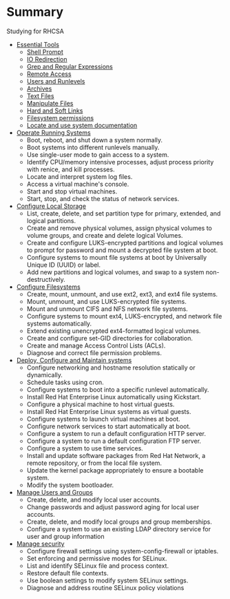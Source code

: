 # Summary

Studying for RHCSA

* [Essential Tools](01-essential_tools/README.md)
    * [Shell Prompt](01-essential_tools/shell_prompt.md)
    * [IO Redirection](01-essential_tools/io_redirection.md)
    * [Grep and Regular Expressions](01-essential_tools/grep_regexp.md)
    * [Remote Access](01-essential_tools/remote_access.md)
    * [Users and Runlevels](01-essential_tools/users_runlevels.md)
    * [Archives](01-essential_tools/archives.md)
    * [Text Files](01-essential_tools/text_files.md)
    * [Manipulate Files](01-essential_tools/manipulate-files.md)
    * [Hard and Soft Links](01-essential_tools/hard_soft_links.md)
    * [Filesystem permissions](01-essential_tools/filesystem_permissions.md)
    * [Locate and use system documentation](01-essential_tools/system_documentation.md)
* [Operate Running Systems](02-operate_running_systems/README.md)
    * Boot, reboot, and shut down a system normally.
    * Boot systems into different runlevels manually.
    * Use single-user mode to gain access to a system.
    * Identify CPU/memory intensive processes, adjust process priority with renice, and kill processes.
    * Locate and interpret system log files.
    * Access a virtual machine's console.
    * Start and stop virtual machines.
    * Start, stop, and check the status of network services.
* [Configure Local Storage](03-configure_local_storage/README.md)
    * List, create, delete, and set partition type for primary, extended, and logical partitions.
    * Create and remove physical volumes, assign physical volumes to volume groups, and create and delete logical Volumes.
    * Create and configure LUKS-encrypted partitions and logical volumes to prompt for password and mount a decrypted file system at boot.
    * Configure systems to mount file systems at boot by Universally Unique ID (UUID) or label.
    * Add new partitions and logical volumes, and swap to a system non-destructively.
* [Configure Filesystems](04-configure_filesystems/README.md)
    * Create, mount, unmount, and use ext2, ext3, and ext4 file systems.
    * Mount, unmount, and use LUKS-encrypted file systems.
    * Mount and unmount CIFS and NFS network file systems.
    * Configure systems to mount ext4, LUKS-encrypted, and network file systems automatically.
    * Extend existing unencrypted ext4-formatted logical volumes.
    * Create and configure set-GID directories for collaboration.
    * Create and manage Access Control Lists (ACLs).
    * Diagnose and correct file permission problems.
* [Deploy, Configure and Maintain systems](05-deploy_configure_maintain/README.md)
    * Configure networking and hostname resolution statically or dynamically.
    * Schedule tasks using cron.
    * Configure systems to boot into a specific runlevel automatically.
    * Install Red Hat Enterprise Linux automatically using Kickstart.
    * Configure a physical machine to host virtual guests.
    * Install Red Hat Enterprise Linux systems as virtual guests.
    * Configure systems to launch virtual machines at boot.
    * Configure network services to start automatically at boot.
    * Configure a system to run a default configuration HTTP server.
    * Configure a system to run a default configuration FTP server.
    * Configure a system to use time services.
    * Install and update software packages from Red Hat Network, a remote repository, or from the local file system.
    * Update the kernel package appropriately to ensure a bootable system.
    * Modify the system bootloader.
* [Manage Users and Groups](06-users_and_groups/README.md)
    *  Create, delete, and modify local user accounts.
    * Change passwords and adjust password aging for local user accounts.
    * Create, delete, and modify local groups and group memberships.
    * Configure a system to use an existing LDAP directory service for user and group information
* [Manage security](07-security/README.md)
    * Configure firewall settings using system-config-firewall or iptables.
    * Set enforcing and permissive modes for SELinux.
    * List and identify SELinux file and process context.
    * Restore default file contexts.
    * Use boolean settings to modify system SELinux settings.
    * Diagnose and address routine SELinux policy violations

